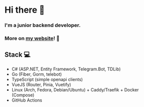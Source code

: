 # Hi there 👋

### I'm a junior backend developer.

### More on [my website](https://linuxfight.me)! 💾

## Stack 💻

- C# (ASP.NET, Entity Framework, Telegram.Bot, TDLib)
- Go (Fiber, Gorm, telebot)
- TypeScript (simple openapi clients)
- VueJS (Router, Pinia, Vuetify)
- Linux (Arch, Fedora, Debian/Ubuntu) + Caddy/Traefik + Docker (Compose)
- GitHub Actions

<!--
**linuxfight/linuxfight** is a ✨ _special_ ✨ repository because its `README.md` (this file) appears on your GitHub profile.

Here are some ideas to get you started:

- 🔭 I’m currently working on ...
- 🌱 I’m currently learning ...
- 👯 I’m looking to collaborate on ...
- 🤔 I’m looking for help with ...
- 💬 Ask me about ...
- 📫 How to reach me: ...
- 😄 Pronouns: ...
- ⚡ Fun fact: ...
-->
